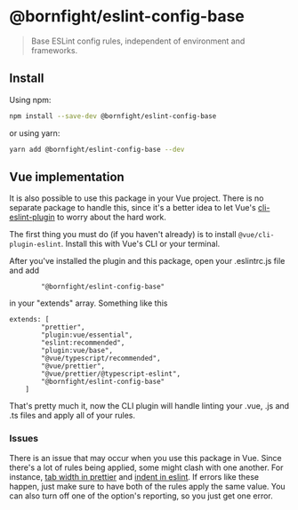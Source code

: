 # @bornfight/eslint-config-base

> Base ESLint config rules, independent of environment and frameworks.

## Install

Using npm:

```sh
npm install --save-dev @bornfight/eslint-config-base
```

or using yarn:

```sh
yarn add @bornfight/eslint-config-base --dev
```

## Vue implementation

It is also possible to use this package in your Vue project. There is no separate package to handle this, since it's a better idea to let Vue's [cli-eslint-plugin](https://cli.vuejs.org/core-plugins/eslint.html) to worry about the hard work.

The first thing you must do (if you haven't already) is to install `@vue/cli-plugin-eslint`. Install this with Vue's CLI or your terminal.

After you've installed the plugin and this package, open your .eslintrc.js file and add

```
        "@bornfight/eslint-config-base"
```

in your "extends" array. Something like this

```
extends: [
        "prettier",
        "plugin:vue/essential",
        "eslint:recommended",
        "plugin:vue/base",
        "@vue/typescript/recommended",
        "@vue/prettier",
        "@vue/prettier/@typescript-eslint",
        "@bornfight/eslint-config-base"
    ]
```

That's pretty much it, now the CLI plugin will handle linting your .vue, .js and .ts files and apply all of your rules.

### Issues

There is an issue that may occur when you use this package in Vue. Since there's a lot of rules being applied, some might clash with one another.
For instance, [tab width in prettier](https://prettier.io/docs/en/options.html#tab-width) and [indent in eslint](https://eslint.org/docs/rules/indent). If errors like these happen, just make sure to have both of the rules apply the same value. You can also turn off one of the option's reporting, so you just get one error.
